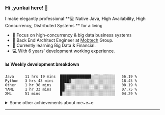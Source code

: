 ### Hi ,yunkai here! :wave: 

I make elegantly professional **💻 Native Java, High Availability, High Concurrency, Distributed Systems ** for a living

* 🧐   Focus on high-concurrency & big data business systems
* 💼   Back End Architect Engineer at [Mobtech](https://www.mob.com/) Group.
* 🌱   Currently learning Big Data & Financial.
* 💻   With 6 years' development working experience.

#### :bar_chart: Weekly development breakdown

<!--START_SECTION:waka-->
```text
Java     11 hrs 19 mins  ██████████████░░░░░░░░░░░   56.19 % 
Python   3 hrs 43 mins   ████▓░░░░░░░░░░░░░░░░░░░░   18.45 % 
Other    1 hr 38 mins    ██░░░░░░░░░░░░░░░░░░░░░░░   08.19 % 
YAML     1 hr 33 mins    ██░░░░░░░░░░░░░░░░░░░░░░░   07.75 % 
XML      51 mins         █░░░░░░░░░░░░░░░░░░░░░░░░   04.29 % 
```
<!--END_SECTION:waka-->

<details>
  <summary>Some other achievements about me~e~e</summary>
  <br>

* 👑   Some GitHub statistical reports:

<p align="center">
<img align="center" src="https://github-readme-stats.vercel.app/api/top-langs/?username=JanYunkai&hide_langs_below=1&theme=default&line_height=27&layout=compact" />
<img align="center" src="https://github-readme-stats.vercel.app/api?username=JanYunkai&show_icons=true&count_private=true&include_all_commits=true&line_height=21&layout=compact" alt="halfrost's Github Stats" />
<img align="center" src="https://github-profile-trophy.vercel.app/?username=JanYunkai&column=7" alt="JanYunkai's Github Trophy" />
</p>

</details>

---
